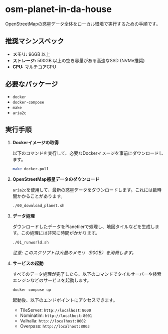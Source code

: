 # osm-planet-in-da-house

OpenStreetMapの惑星データ全体をローカル環境で実行するための手順です。

## 推奨マシンスペック

- **メモリ:** 96GB 以上
- **ストレージ:** 500GB 以上の空き容量がある高速なSSD (NVMe推奨)
- **CPU:** マルチコアCPU

## 必要なパッケージ

- `docker`
- `docker-compose`
- `make`
- `aria2c`

## 実行手順

1.  **Dockerイメージの取得**

    以下のコマンドを実行して、必要なDockerイメージを事前にダウンロードします。

    ```bash
    make docker-pull
    ```

2.  **OpenStreetMap惑星データのダウンロード**

    `aria2c`を使用して、最新の惑星データをダウンロードします。これには数時間かかることがあります。

    ```bash
    ./00_download_planet.sh
    ```

3.  **データ処理**

    ダウンロードしたデータをPlanetilerで処理し、地図タイルなどを生成します。この処理には非常に時間がかかります。

    ```bash
    ./01_runworld.sh
    ```
    *注意: このスクリプトは大量のメモリ（90GB）を消費します。*

4.  **サービスの起動**

    すべてのデータ処理が完了したら、以下のコマンドでタイルサーバーや検索エンジンなどのサービスを起動します。

    ```bash
    docker compose up
    ```

    起動後、以下のエンドポイントにアクセスできます。
    - TileServer: `http://localhost:8000`
    - Nominatim: `http://localhost:8001`
    - Valhalla: `http://localhost:8002`
    - Overpass: `http://localhost:8003`